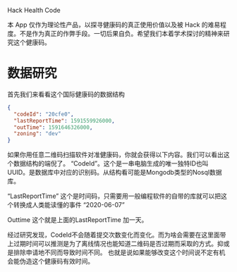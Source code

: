 <!-- @format -->

Hack Health Code

本 App 仅作为理论性产品，以探寻健康码的真正使用价值以及被 Hack 的难易程度。不是作为真正的作弊手段。一切后果自负。希望我们本着学术探讨的精神来研究这个健康码。

# 数据研究

首先我们来看看这个国际健康码的数据结构

```json
{
  "codeId": "20cfe0",
  "lastReportTime": 1591559926000,
  "outTime": 1591646326000,
  "zoning": "dev"
}
```
如果你用任意二维码扫描软件对准健康码，你就会获得以下内容。我们可以看出这个数据结构的端倪了。
“CodeId”。这个是一串电脑生成的唯一独特ID也叫UUID。是数据库中对应的识别码。从结构看可能是Mongodb类型的Nosql数据库。

“LastReportTime” 这个是时间码，只需要用一般编程软件的自带的库就可以把这个转换成人类能读懂的事件 “2020-06-07”

Outtime 这个就是上面的LastReportTime 加一天。

经过研究发现，CodeId不会随着提交次数变化而变化。而为啥会需要在这里面带上过期时间可以推测是为了离线情况也能知道二维码是否过期而采取的方式。抑或是排除申请地不同而导致时间不同。 也就是说如果能够改变这个时间说不定有机会能伪造这个健康码有效时间。
